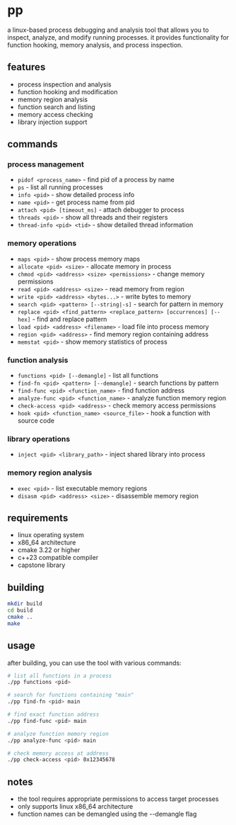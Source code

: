 # pp

a linux-based process debugging and analysis tool that allows you to inspect, analyze, and modify running processes. it provides functionality for function hooking, memory analysis, and process inspection.

## features

- process inspection and analysis
- function hooking and modification
- memory region analysis
- function search and listing
- memory access checking
- library injection support

## commands

### process management
- `pidof <process_name>` - find pid of a process by name
- `ps` - list all running processes
- `info <pid>` - show detailed process info
- `name <pid>` - get process name from pid
- `attach <pid> [timeout_ms]` - attach debugger to process
- `threads <pid>` - show all threads and their registers
- `thread-info <pid> <tid>` - show detailed thread information

### memory operations
- `maps <pid>` - show process memory maps
- `allocate <pid> <size>` - allocate memory in process
- `chmod <pid> <address> <size> <permissions>` - change memory permissions
- `read <pid> <address> <size>` - read memory from region
- `write <pid> <address> <bytes...>` - write bytes to memory
- `search <pid> <pattern> [--string|-s]` - search for pattern in memory
- `replace <pid> <find_pattern> <replace_pattern> [occurrences] [--hex]` - find and replace pattern
- `load <pid> <address> <filename>` - load file into process memory
- `region <pid> <address>` - find memory region containing address
- `memstat <pid>` - show memory statistics of process

### function analysis
- `functions <pid> [--demangle]` - list all functions
- `find-fn <pid> <pattern> [--demangle]` - search functions by pattern
- `find-func <pid> <function_name>` - find function address
- `analyze-func <pid> <function_name>` - analyze function memory region
- `check-access <pid> <address>` - check memory access permissions
- `hook <pid> <function_name> <source_file>` - hook a function with source code

### library operations
- `inject <pid> <library_path>` - inject shared library into process

### memory region analysis
- `exec <pid>` - list executable memory regions
- `disasm <pid> <address> <size>` - disassemble memory region

## requirements

- linux operating system
- x86_64 architecture
- cmake 3.22 or higher
- c++23 compatible compiler
- capstone library

## building

```bash
mkdir build
cd build
cmake ..
make
```

## usage

after building, you can use the tool with various commands:

```bash
# list all functions in a process
./pp functions <pid>

# search for functions containing "main"
./pp find-fn <pid> main

# find exact function address
./pp find-func <pid> main

# analyze function memory region
./pp analyze-func <pid> main

# check memory access at address
./pp check-access <pid> 0x12345678
```

## notes

- the tool requires appropriate permissions to access target processes
- only supports linux x86_64 architecture
- function names can be demangled using the --demangle flag 
